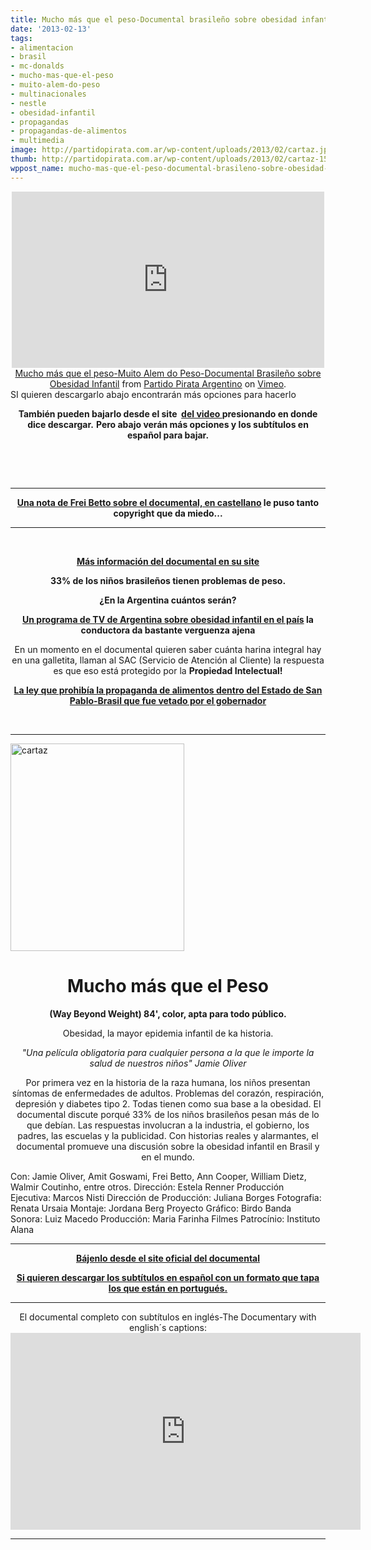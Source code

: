 ```yaml
---
title: Mucho más que el peso-Documental brasileño sobre obesidad infantil
date: '2013-02-13'
tags:
- alimentacion
- brasil
- mc-donalds
- mucho-mas-que-el-peso
- muito-alem-do-peso
- multinacionales
- nestle
- obesidad-infantil
- propagandas
- propagandas-de-alimentos
- multimedia
image: http://partidopirata.com.ar/wp-content/uploads/2013/02/cartaz.jpg
thumb: http://partidopirata.com.ar/wp-content/uploads/2013/02/cartaz-150x150.jpg
wppost_name: mucho-mas-que-el-peso-documental-brasileno-sobre-obesidad-infantil
---
```


<center>
<iframe src="http://player.vimeo.com/video/59619493" height="282" width="500" allowfullscreen="" frameborder="0"></iframe></center><center></center><center><a href="http://vimeo.com/59619493">Mucho más que el peso-Muito Alem do Peso-Documental Brasileño sobre Obesidad Infantil</a> from <a href="http://vimeo.com/user3611990">Partido Pirata Argentino</a> on <a href="http://vimeo.com">Vimeo</a>.</center>SI quieren descargarlo abajo encontrarán más opciones para hacerlo
<p style="text-align: center;"><strong>También pueden bajarlo desde el site  <a href="https://secure.vimeo.com/59619493" target="_blank">del video </a> presionando en donde dice descargar.</strong>
<strong> Pero abajo verán más opciones y los subtítulos en español para bajar.</strong></p>
&nbsp;

&nbsp;

<hr />
<p style="text-align: center;"><strong><a href="http://alainet.org/active/61440" target="_blank">Una nota de Frei Betto sobre el documental, en castellano</a> le puso tanto copyright que da miedo...</strong></p>


<hr />

&nbsp;
<p style="text-align: center;"><strong><a href="http://www.muitoalemdopeso.com.br/" target="_blank">Más información del documental en su site</a></strong></p>
<p style="text-align: center;"><strong>33% de los niños brasileños tienen problemas de peso.</strong></p>
<p style="text-align: center;"><strong>¿En la Argentina cuántos serán?</strong></p>
<p style="text-align: center;"><strong><a href="http://partidopirata.com.ar/8401/una-ley-para-que-redacten-los-legisladores-a-los-que-tanto-les-preocupan-los-ninosas">Un programa de TV de Argentina sobre obesidad infantil en el país</a> la conductora da bastante verguenza ajena</strong></p>
<p style="text-align: center;">En un momento en el documental quieren saber cuánta harina integral hay en una galletita, llaman al SAC (Servicio de Atención al Cliente) la respuesta es que eso está protegido por la <strong>Propiedad Intelectual!</strong></p>
<p style="text-align: center;"><strong><a href="http://partidopirata.com.ar/8401/una-ley-para-que-redacten-los-legisladores-a-los-que-tanto-les-preocupan-los-ninosas">La ley que prohibía la propaganda de alimentos dentro del Estado de San Pablo-Brasil que fue vetado por el gobernador</a></strong></p>
<strong> </strong>

<hr />

<a href="http://partidopirata.com.ar/wp-content/uploads/2013/02/cartaz.jpg"><img class="size-full wp-image-8361 alignleft" alt="cartaz" src="http://partidopirata.com.ar/wp-content/uploads/2013/02/cartaz.jpg" width="278" height="332" /></a>
<div>
<h1 style="text-align: center;">Mucho más que el Peso</h1>
<p style="text-align: center;"><strong> (Way Beyond Weight)
84', color, apta para todo público.</strong></p>
<p style="text-align: center;">Obesidad, la mayor epidemia infantil de ka historia.</p>
<p style="text-align: center;"><i>"Una película obligatoria para cualquier persona a la que le importe la salud de nuestros niños" Jamie Oliver</i></p>
<p style="text-align: center;">Por primera vez en la historia de la raza humana, los niños presentan síntomas de enfermedades de adultos. Problemas del corazón, respiración, depresión y diabetes tipo 2.
Todas tienen como sua base a la obesidad.
El documental discute porqué 33% de los niños brasileños pesan más de lo que debían. Las respuestas involucran a la industria, el gobierno, los padres, las escuelas y la publicidad. Con historias reales y alarmantes, el documental promueve una discusión sobre la obesidad infantil en Brasil y en el mundo.</p>
Con:
Jamie Oliver, Amit Goswami, Frei Betto, Ann Cooper, William Dietz, Walmir Coutinho, entre otros.
Dirección: Estela Renner
Producción Ejecutiva: Marcos Nisti
Dirección de Producción: Juliana Borges
Fotografia: Renata Ursaia
Montaje: Jordana Berg
Proyecto Gráfico: Birdo
Banda Sonora: Luiz Macedo
Producción: Maria Farinha Filmes
Patrocínio: Instituto Alana

</div>

<hr />
<p style="text-align: center;"><strong>
<a href="http://www.muitoalemdopeso.com.br/ondever.html" target="_blank">Bájenlo desde el site oficial del documental</a></strong></p>
<p style="text-align: center;"><strong><a href="http://www.subdivx.com/X6XMzE5Njc2X-mucho-mas-que-el-pesomuito-alem-do-peso2012.html" target="_blank">Si quieren descargar los subtítulos en español con un formato que tapa los que están en portugués.</a></strong></p>


<hr />

<center>
El documental completo con subtítulos en inglés-The Documentary with english´s captions:</center><iframe src="http://www.youtube.com/embed/Q8N65getIYI" height="315" width="560" allowfullscreen="" frameborder="0"></iframe>

<hr />
